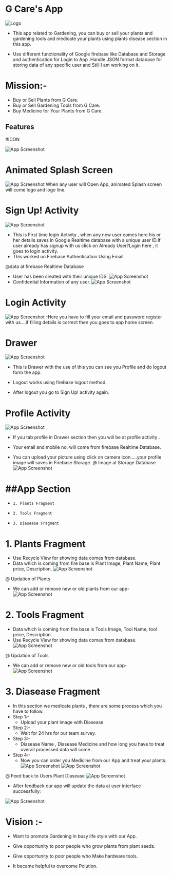 
# G Care's App
![Logo](https://raw.githubusercontent.com/SUMITGANGWAR/G-Care-s-App/master/screenshots/G%20Care's%20logo.001.jpeg)

- This app related to Gardening, you can buy or sell your plants and gardening tools and medicate your plants using plants disease section in this app.

- Use different functionality of Google firebase like Database and Storage and authentication for Login to App .Handle JSON format database for storing data of any specific user and Still I am working on it.

# Mission:-
 
 - Buy or Sell Plants from G Care.
 - Buy or Sell Gardening Tools from G Care.
 - Buy Medicine for Your Plants from G Care. 

## Features


#ICON

![App Screenshot](https://raw.githubusercontent.com/SUMITGANGWAR/G-Care-s-App/master/screenshots/mob.nav.jpeg)

# Animated Splash Screen

![App Screenshot](https://raw.githubusercontent.com/SUMITGANGWAR/G-Care-s-App/master/screenshots/Splash.jpeg)
 When any user will Open App, animated Splash screen will come logo and logo line.

 # Sign Up! Activity
 
 ![App Screenshot](https://raw.githubusercontent.com/SUMITGANGWAR/G-Care-s-App/master/screenshots/Sign%20up.jpeg)
 - This is First time login Activity , when any new user comes here his or her details saves in Google Realtime database with a unique user ID.If user already has signup with us click on Already User?Login here , it goes to login activity.
 - This worked on Firebase Authentication Using Email.


 @data at firebase Realtime Database
 
- User has been created with their unique IDS.
 ![App Screenshot](https://raw.githubusercontent.com/SUMITGANGWAR/G-Care-s-App/master/screenshots/f_auth.png)
- Confidential Information of any user.
 ![App Screenshot](https://raw.githubusercontent.com/SUMITGANGWAR/G-Care-s-App/master/screenshots/username.png)

 # Login Activity

 ![App Screenshot](https://raw.githubusercontent.com/SUMITGANGWAR/G-Care-s-App/master/screenshots/Login.jpeg)
 -Here you have to fill your email and password register with us....if filling details is correct then you goes to app home screen.

# Drawer

![App Screenshot](https://raw.githubusercontent.com/SUMITGANGWAR/G-Care-s-App/master/screenshots/Drawer.jpeg)

- This is Drawer with the use of this you can see you Profile and do logout form the app.

- Logout works using firebase logout method.

- After logout you go to Sign Up! activity again.









# Profile Activity

![App Screenshot](https://raw.githubusercontent.com/SUMITGANGWAR/G-Care-s-App/master/screenshots/profile.jpeg)

- If you tab profile in Drawer section then you will be at profile activity .

- Your email and mobile no. will come from firebase Realtime Database.

- You can upload your picture using click on camera icon.....your profile image will saves in Firebase Storage.
@ Image at Storage Database
![App Screenshot](https://raw.githubusercontent.com/SUMITGANGWAR/G-Care-s-App/master/screenshots/user_profile_image.png)

# ##App Section

-     1. Plants Fragment

-     2. Tools Fragment

-     3. Diasease Fragment


# 1. Plants Fragment

- Use Recycle View for showing data comes from database.
- Data which is coming from fire base is Plant Image, Plant Name, Plant price, Description.
![App Screenshot](https://raw.githubusercontent.com/SUMITGANGWAR/G-Care-s-App/master/screenshots/plants.jpeg)

@ Updation of Plants
- We can add or remove new or old plants from our app-
![App Screenshot](https://raw.githubusercontent.com/SUMITGANGWAR/G-Care-s-App/master/screenshots/plant_updation.png)
# 2. Tools Fragment
- Data which is coming from fire base is Tools Image, Tool Name, tool price, Description.
- Use Recycle View for showing data comes from database.
![App Screenshot](https://raw.githubusercontent.com/SUMITGANGWAR/G-Care-s-App/master/screenshots/tools.jpeg)

@ Updation of Tools
- We can add or remove new or old tools from our app-
![App Screenshot](https://raw.githubusercontent.com/SUMITGANGWAR/G-Care-s-App/master/screenshots/new_tool_updation.png)

# 3. Diasease Fragment

- In this section we medicate plants , there are some process which you have to follow.
- Step 1:-
   - Upload your plant image with Diasease.
- Step 2:-
   - Wait for 24 hrs for our team survey.
- Step 3:-
   - Diasease Name , Diasease Medicine and how long you have to treat overall processed data will come .
- Step 4:-
   - Now you can order you Medicine from our App and treat your plants.   
![App Screenshot](https://raw.githubusercontent.com/SUMITGANGWAR/G-Care-s-App/master/screenshots/D_s1.jpeg)
![App Screenshot](https://raw.githubusercontent.com/SUMITGANGWAR/G-Care-s-App/master/screenshots/D_s2.jpeg)


@ Feed back to Users Plant Diasease 
![App Screenshot](https://raw.githubusercontent.com/SUMITGANGWAR/G-Care-s-App/master/screenshots/F_diasease%20update.png)
- After feedback our app will update the data at user interface successfully:

![App Screenshot](https://raw.githubusercontent.com/SUMITGANGWAR/G-Care-s-App/master/screenshots/D_s3.jpeg)

# Vision :-

- Want to promote Gardening in busy life style with our App.

- Give opportunity to poor people who grow plants from plant seeds.

- Give opportunity to poor people who Make hardware tools.

- It became helpful to overcome Polution. 